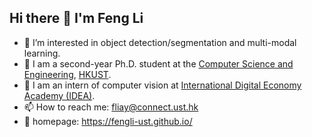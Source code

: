 ## Hi there 👋 I'm Feng Li

<!--
**FengLi-ust/FengLi-ust** is a ✨ _special_ ✨ repository because its `README.md` (this file) appears on your GitHub profile.

Here are some ideas to get you started:

- 🔭 I’m currently working on ...
- 🌱 I’m currently learning ...
- 👯 I’m looking to collaborate on ...
- 🤔 I’m looking for help with ...
- 💬 Ask me about ...
- 📫 How to reach me: ...
- 😄 Pronouns: ...
- ⚡ Fun fact: ...
-->
<!--
<img align="right" src="https://github-readme-stats.vercel.app/api?username=FengLi-ust&show_icons=true&icon_color=CE1D2D&text_color=718096&bg_color=ffffff&hide_title=true" />
-->

- 🌱 I’m interested in object detection/segmentation and multi-modal learning.
- 🏫 I am a second-year Ph.D. student at the [Computer Science and Engineering](https://cse.hkust.edu.hk/), [HKUST](https://hkust.edu.hk/).
- 🔭 I am an intern of computer vision at [International Digital Economy Academy (IDEA)](https://idea.edu.cn/).
- 📫 How to reach me: fliay@connect.ust.hk
- 📖 homepage: https://fengli-ust.github.io/

<!--
<h2>Open source projects</h2>
<table>
  <thead align="center">
    <tr border: none;>
      <td><b>🎁 Projects</b></td>
      <td><b>⭐ Stars</b></td>
      <td><b>📚 Forks</b></td>
      <td><b>🛎 Issues</b></td>
      <td><b>📬 Pull requests</b></td>
    </tr>
  </thead>
  <tbody>
    <tr>
      <td><a href="https://github.com/IDEA-Research/detrex"><b>detrex</b></a></td>
      <td><img alt="Stars" src="https://img.shields.io/github/stars/IDEA-Research/detrex?style=flat-square&labelColor=343b41"/></td>
      <td><img alt="Forks" src="https://img.shields.io/github/forks/IDEA-Research/detrex?style=flat-square&labelColor=343b41"/></td>
      <td><img alt="Issues" src="https://img.shields.io/github/issues/IDEA-Research/detrex?style=flat-square&labelColor=343b41"/></td>
      <td><img alt="Pull Requests" src="https://img.shields.io/github/issues-pr/IDEA-Research/detrex?style=flat-square&labelColor=343b41"/></td>
    </tr>
    
  </tbody>
</table>
-->


